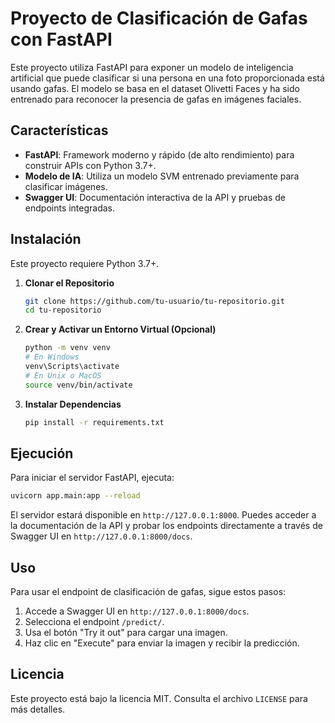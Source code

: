 
# Proyecto de Clasificación de Gafas con FastAPI

Este proyecto utiliza FastAPI para exponer un modelo de inteligencia artificial que puede clasificar si una persona en una foto proporcionada está usando gafas. El modelo se basa en el dataset Olivetti Faces y ha sido entrenado para reconocer la presencia de gafas en imágenes faciales.

## Características

- **FastAPI**: Framework moderno y rápido (de alto rendimiento) para construir APIs con Python 3.7+.
- **Modelo de IA**: Utiliza un modelo SVM entrenado previamente para clasificar imágenes.
- **Swagger UI**: Documentación interactiva de la API y pruebas de endpoints integradas.

## Instalación

Este proyecto requiere Python 3.7+.

1. **Clonar el Repositorio**

   ```bash
   git clone https://github.com/tu-usuario/tu-repositorio.git
   cd tu-repositorio
   ```

2. **Crear y Activar un Entorno Virtual (Opcional)**

   ```bash
   python -m venv venv
   # En Windows
   venv\Scripts\activate
   # En Unix o MacOS
   source venv/bin/activate
   ```

3. **Instalar Dependencias**

   ```bash
   pip install -r requirements.txt
   ```

## Ejecución

Para iniciar el servidor FastAPI, ejecuta:

```bash
uvicorn app.main:app --reload
```

El servidor estará disponible en `http://127.0.0.1:8000`. Puedes acceder a la documentación de la API y probar los endpoints directamente a través de Swagger UI en `http://127.0.0.1:8000/docs`.

## Uso

Para usar el endpoint de clasificación de gafas, sigue estos pasos:

1. Accede a Swagger UI en `http://127.0.0.1:8000/docs`.
2. Selecciona el endpoint `/predict/`.
3. Usa el botón "Try it out" para cargar una imagen.
4. Haz clic en "Execute" para enviar la imagen y recibir la predicción.

## Licencia

Este proyecto está bajo la licencia MIT. Consulta el archivo `LICENSE` para más detalles.

